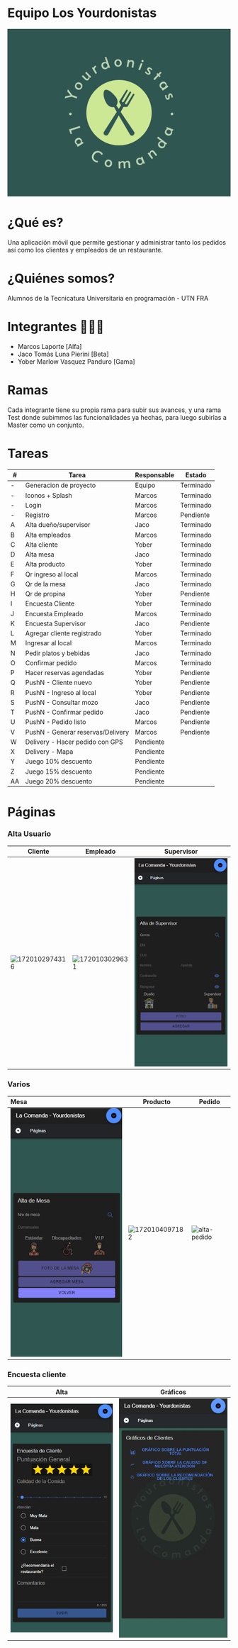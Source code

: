 # Equipo Los Yourdonistas

![yourdonistas-logo](images/README/yourdonistas-logo.png)

# ¿Qué es?

Una aplicación móvil que permite gestionar y administrar tanto los pedidos así como los clientes y empleados de un restaurante.

# ¿Quiénes somos?

 Alumnos de la Tecnicatura Universitaria en programación - UTN FRA

# Integrantes 🙉🙊🙈

- Marcos Laporte [Alfa]
- Jaco Tomás Luna Pierini [Beta]
- Yober Marlow Vasquez Panduro [Gama]

# Ramas

  Cada integrante tiene su propia rama para subir sus avances, y una rama Test donde subimmos las funcionalidades ya hechas, para luego subirlas a Master como un conjunto.

# Tareas

| #  | Tarea                             | Responsable | Estado    |
| -- | --------------------------------- | ----------- | --------- |
| -  | Generacion de proyecto            | Equipo      | Terminado |
| -  | Iconos + Splash                   | Marcos      | Terminado |
| -  | Login                             | Marcos      | Terminado |
| -  | Registro                          | Marcos      | Pendiente |
| A  | Alta dueño/supervisor            | Jaco        | Terminado |
| B  | Alta empleados                    | Marcos      | Terminado |
| C  | Alta cliente                      | Yober       | Terminado |
| D  | Alta mesa                         | Jaco        | Terminado |
| E  | Alta producto                     | Yober       | Terminado |
| F  | Qr ingreso al local               | Marcos      | Terminado |
| G  | Qr de la mesa                     | Jaco        | Terminado |
| H  | Qr de propina                     | Yober       | Pendiente |
| I  | Encuesta Cliente                  | Yober       | Terminado |
| J  | Encuesta Empleado                 | Marcos      | Terminado |
| K  | Encuesta Supervisor               | Jaco        | Pendiente |
| L  | Agregar cliente registrado        | Yober       | Terminado |
| M  | Ingresar al local                 | Marcos      | Terminado |
| N  | Pedir platos y bebidas            | Jaco        | Terminado |
| O  | Confirmar pedido                  | Marcos      | Terminado |
| P  | Hacer reservas agendadas          | Yober       | Pendiente |
| Q  | PushN - Cliente nuevo             | Yober       | Pendiente |
| R  | PushN - Ingreso al local          | Yober       | Pendiente |
| S  | PushN - Consultar mozo            | Jaco        | Pendiente |
| T  | PushN - Confirmar pedido          | Jaco        | Pendiente |
| U  | PushN - Pedido listo              | Marcos      | Pendiente |
| V  | PushN - Generar reservas/Delivery | Marcos      | Pendiente |
| W  | Delivery - Hacer pedido con GPS   | Pendiente   |           |
| X  | Delivery - Mapa                   | Pendiente   |           |
| Y  | Juego 10% descuento               | Pendiente   |           |
| Z  | Juego 15% descuento               | Pendiente   |           |
| AA | Juego 20% descuento               | Pendiente   |           |

# Páginas

### Alta Usuario

| Cliente                                        | Empleado                                       | Supervisor                                          |
| ---------------------------------------------- | ---------------------------------------------- | --------------------------------------------------- |
| ![1720102974316](image/README/1720102974316.png) | ![1720103029631](image/README/1720103029631.png) | ![alta-supervisor](images/README/alta-supervisor.png) |

### Varios

| Mesa                                    | Producto                                       | Pedido                                      |
| :-------------------------------------- | ---------------------------------------------- | ------------------------------------------- |
| ![alta-mesa](images/README/alta-mesa.png) | ![1720104097182](image/README/1720104097182.png) | ![alta-pedido](images/README/alta-pedido.gif) |

### Encuesta cliente

| Alta                                                            | Gráficos                                                                 |
| --------------------------------------------------------------- | ------------------------------------------------------------------------- |
| ![alta-encuesta-cliente](images/README/alta-encuesta-cliente.png) | ![graficos-encuesta-clientes](images/README/graficos-encuesta-clientes.gif) |
